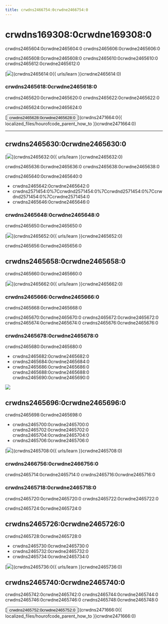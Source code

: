 ```yaml
---
title: crwdns2466754:0crwdne2466754:0
---
```


# crwdns169308:0crwdne169308:0

crwdns2465604:0crwdne2465604:0 crwdns2465606:0crwdne2465606:0

crwdns2465608:0crwdne2465608:0 crwdns2465610:0crwdne2465610:0 crwdns2465612:0crwdne2465612:0

[![](crwdns2465616:0crwdne2465616:0)](crwdns2465614:0{{ urls/learn }}crwdne2465614:0)

<h3>crwdns2465618:0crwdne2465618:0</h3>

crwdns2465620:0crwdne2465620:0 crwdns2465622:0crwdne2465622:0

crwdns2465624:0crwdne2465624:0

[<button>crwdns2465628:0crwdne2465628:0</button>](crwdns2471664:0{{ localized_files/hourofcode_parent_how_to }}crwdne2471664:0)

* * *

## crwdns2465630:0crwdne2465630:0

[![](crwdns2465634:0crwdne2465634:0)](crwdns2465632:0{{ urls/learn }}crwdne2465632:0)

crwdns2465636:0crwdne2465636:0 crwdns2465638:0crwdne2465638:0

crwdns2465640:0crwdne2465640:0

- crwdns2465642:0crwdne2465642:0
- crwdns2571454:0%7Ccrwdnd2571454:0%7Ccrwdnd2571454:0%7Ccrwdnd2571454:0%7Ccrwdne2571454:0
- crwdns2465646:0crwdne2465646:0

<h3>crwdns2465648:0crwdne2465648:0</h3>

crwdns2465650:0crwdne2465650:0

[![](crwdns2465654:0crwdne2465654:0)](crwdns2465652:0{{ urls/learn }}crwdne2465652:0)

crwdns2465656:0crwdne2465656:0

## crwdns2465658:0crwdne2465658:0

crwdns2465660:0crwdne2465660:0

[![](crwdns2465664:0crwdne2465664:0)](crwdns2465662:0{{ urls/learn }}crwdne2465662:0)

<h3>crwdns2465666:0crwdne2465666:0</h3>

crwdns2465668:0crwdne2465668:0

crwdns2465670:0crwdne2465670:0 crwdns2465672:0crwdne2465672:0 crwdns2465674:0crwdne2465674:0 crwdns2465676:0crwdne2465676:0

<h3>crwdns2465678:0crwdne2465678:0 </h3>

crwdns2465680:0crwdne2465680:0

- crwdns2465682:0crwdne2465682:0
- crwdns2465684:0crwdne2465684:0
- crwdns2465686:0crwdne2465686:0 crwdns2465688:0crwdne2465688:0 crwdns2465690:0crwdne2465690:0 

<a href="crwdns2465692:0crwdne2465692:0" target="_blank"><img src="crwdns2465694:0crwdne2465694:0"></a>

## crwdns2465696:0crwdne2465696:0

crwdns2465698:0crwdne2465698:0

- crwdns2465700:0crwdne2465700:0 crwdns2465702:0crwdne2465702:0 crwdns2465704:0crwdne2465704:0
- crwdns2465706:0crwdne2465706:0

[![](crwdns2465710:0crwdne2465710:0)](crwdns2465708:0{{ urls/learn }}crwdne2465708:0)

<h3>crwdns2466756:0crwdne2466756:0</h3>

crwdns2465714:0crwdne2465714:0 crwdns2465716:0crwdne2465716:0

<h3>crwdns2465718:0crwdne2465718:0</h3>

crwdns2465720:0crwdne2465720:0 crwdns2465722:0crwdne2465722:0

crwdns2465724:0crwdne2465724:0

## crwdns2465726:0crwdne2465726:0

crwdns2465728:0crwdne2465728:0

- crwdns2465730:0crwdne2465730:0 
- crwdns2465732:0crwdne2465732:0 
- crwdns2465734:0crwdne2465734:0

[![](crwdns2465738:0crwdne2465738:0)](crwdns2465736:0{{ urls/learn }}crwdne2465736:0)

<h2>crwdns2465740:0crwdne2465740:0</h2>

crwdns2465742:0crwdne2465742:0 crwdns2465744:0crwdne2465744:0 crwdns2465746:0crwdne2465746:0 crwdns2465748:0crwdne2465748:0

[<button>crwdns2465752:0crwdne2465752:0</button>](crwdns2471666:0{{ localized_files/hourofcode_parent_how_to }}crwdne2471666:0)